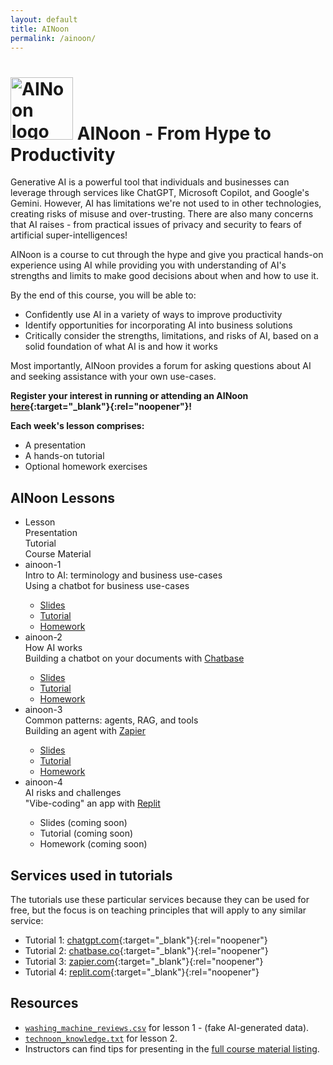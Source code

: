 ```yaml
---
layout: default
title: AINoon
permalink: /ainoon/
---
```


# <img src="https://technoon.org/ainoon/ainoon-logo.svg" alt="AINoon logo" height="100"> AINoon - From Hype to Productivity

Generative AI is a powerful tool that individuals and businesses can
leverage through services like ChatGPT, Microsoft Copilot, and
Google's Gemini. However, AI has limitations we're not used to in
other technologies, creating risks of misuse and over-trusting. There
are also many concerns that AI raises - from practical issues of
privacy and security to fears of artificial super-intelligences!

AINoon is a course to cut through the hype and give you practical
hands-on experience using AI while providing you with understanding of
AI's strengths and limits to make good decisions about when and how to
use it.

By the end of this course, you will be able to:

* Confidently use AI in a variety of ways to improve productivity
* Identify opportunities for incorporating AI into business solutions
* Critically consider the strengths, limitations, and risks of AI,
  based on a solid foundation of what AI is and how it works

Most importantly, AINoon provides a forum for asking questions about
AI and seeking assistance with your own use-cases.

**Register your interest in running or attending an AINoon [here](https://technoon.org/contact/){:target="_blank"}{:rel="noopener"}!**

**Each week's lesson comprises:**

* A presentation
* A hands-on tutorial
* Optional homework exercises

## AINoon Lessons

<style>
    .responsive-table .col-1 {
        flex-basis: 15%;
    }
    .responsive-table .col-2 {
        flex-basis: 25%;
    }
    .responsive-table .col-3 {
        flex-basis: 35%;
    }
    .responsive-table .col-4 {
        flex-basis: 25%;
    }
</style>
<ul class="responsive-table" style="margin-left: 0;">
    <li class="table-header">
        <div class="col col-1">Lesson</div>
        <div class="col col-2">Presentation</div>
        <div class="col col-3">Tutorial</div>
        <div class="col col-4">Course Material</div>
    </li>
    <li>
        <div class="col col-1">ainoon-1</div>
        <div class="col col-2">Intro to AI: terminology and business use-cases</div>
        <div class="col col-3">Using a chatbot for business use-cases</div>
        <div class="col col-4 markdown-content">
            <ul>
                <li><a href="https://technoon.org/ainoon/lesson_1/slides.html" target="_blank" rel="noopener">Slides</a></li>
                <li><a href="https://technoon.org/ainoon/lesson_1/tutorial.html" target="_blank" rel="noopener">Tutorial</a></li>
                <li><a href="https://technoon.org/ainoon/lesson_1/slides.html#/homework" target="_blank" rel="noopener">Homework</a></li>
            </ul>
        </div>
    </li>
    <li>
        <div class="col col-1">ainoon-2</div>
        <div class="col col-2">How AI works</div>
        <div class="col col-3">Building a chatbot on your documents with <a href="https://chatbase.co/" target="_blank" rel="noopener">Chatbase</a></div>
        <div class="col col-4 markdown-content">
            <ul>
                <li><a href="https://technoon.org/ainoon/lesson_2/slides.html" target="_blank" rel="noopener">Slides</a></li>
                <li><a href="https://technoon.org/ainoon/lesson_2/tutorial.html" target="_blank" rel="noopener">Tutorial</a></li>
                <li><a href="https://technoon.org/ainoon/lesson_2/slides.html#/homework" target="_blank" rel="noopener">Homework</a></li>
            </ul>
        </div>
    </li>
    <li>
        <div class="col col-1">ainoon-3</div>
        <div class="col col-2">Common patterns: agents, RAG, and tools</div>
        <div class="col col-3">Building an agent with <a href="https://zapier.com/" target="_blank" rel="noopener">Zapier</a></div>
        <div class="col col-4 markdown-content">
            <ul>
                <li><a href="https://technoon.org/ainoon/lesson_3/slides.html" target="_blank" rel="noopener">Slides</a></li>
                <li><a href="https://technoon.org/ainoon/lesson_3/tutorial.html" target="_blank" rel="noopener">Tutorial</a></li>
                <li><a href="https://technoon.org/ainoon/lesson_3/slides.html#/homework" target="_blank" rel="noopener">Homework</a></li>
            </ul>
        </div>
    </li>
    <li>
        <div class="col col-1">ainoon-4</div>
        <div class="col col-2">AI risks and challenges</div>
        <div class="col col-3">"Vibe-coding" an app with <a href="https://replit.com/" target="_blank" rel="noopener">Replit</a></div>
        <div class="col col-4 markdown-content">
            <ul>
                <li>Slides (coming soon)</li>
                <li>Tutorial (coming soon)</li>
                <li>Homework (coming soon)</li>
            </ul>
        </div>
    </li>
</ul>


## Services used in tutorials

The tutorials use these particular services because they can be used
for free, but the focus is on teaching principles that will apply to
any similar service:

* Tutorial 1: [chatgpt.com](https://chatgpt.com){:target="_blank"}{:rel="noopener"}
* Tutorial 2: [chatbase.co](https://chatbase.co){:target="_blank"}{:rel="noopener"}
* Tutorial 3: [zapier.com](https://zapier.com){:target="_blank"}{:rel="noopener"}
* Tutorial 4: [replit.com](https://replit.com){:target="_blank"}{:rel="noopener"}

## Resources

<ul>
    <li><a download href="https://technoon.org/ainoon/lesson_1/washing_machine_reviews.csv" target="_blank" rel="noopener" download><code>washing_machine_reviews.csv</code></a> for lesson 1 - (fake AI-generated data).</li>
    <li><a download href="https://technoon.org/ainoon/lesson_2/technoon_knowledge.txt" target="_blank" rel="noopener" download><code>technoon_knowledge.txt</code></a> for lesson 2.</li>
    <li>Instructors can find tips for presenting in the <a href="https://technoon.org/ainoon/course-material" target="_blank" rel="noopener">full course material listing</a>.</li>
</ul>

